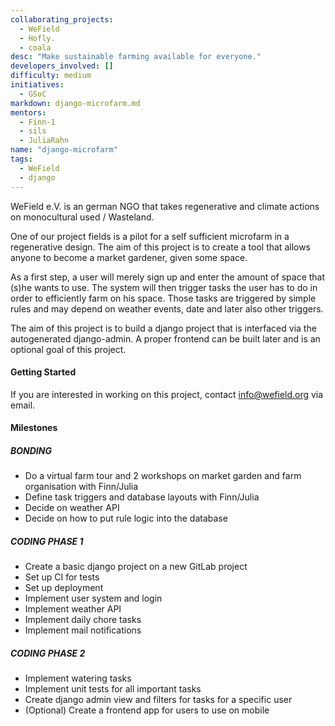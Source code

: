 ```yaml
---
collaborating_projects:
  - WeField
  - Hofly.
  - coala
desc: "Make sustainable farming available for everyone."
developers_involved: []
difficulty: medium
initiatives:
  - GSoC
markdown: django-microfarm.md
mentors:
  - Finn-1
  - sils
  - JuliaRahn
name: "django-microfarm"
tags:
  - WeField
  - django
---
```


WeField e.V.  is an german NGO that takes regenerative and climate actions on
monocultural used / Wasteland.

One of our project fields is a pilot for a self sufficient microfarm in a
regenerative design. The aim of this project is to create a tool that allows
anyone to become a market gardener, given some space.

As a first step, a user will merely sign up and enter the amount of space that
(s)he wants to use. The system will then trigger tasks the user has to do in
order to efficiently farm on his space. Those tasks are triggered by simple
rules and may depend on weather events, date and later also other triggers.

The aim of this project is to build a django project that is interfaced via
the autogenerated django-admin. A proper frontend can be built later and is an
optional goal of this project.

#### Getting Started

If you are interested in working on this project, contact <info@wefield.org>
via email.

#### Milestones

##### BONDING

 * Do a virtual farm tour and 2 workshops on market garden and farm
   organisation with Finn/Julia
 * Define task triggers and database layouts with Finn/Julia
 * Decide on weather API
 * Decide on how to put rule logic into the database

##### CODING PHASE 1

 * Create a basic django project on a new GitLab project
 * Set up CI for tests
 * Set up deployment
 * Implement user system and login
 * Implement weather API
 * Implement daily chore tasks
 * Implement mail notifications

##### CODING PHASE 2

 * Implement watering tasks
 * Implement unit tests for all important tasks
 * Create django admin view and filters for tasks for a specific user
 * (Optional) Create a frontend app for users to use on mobile
